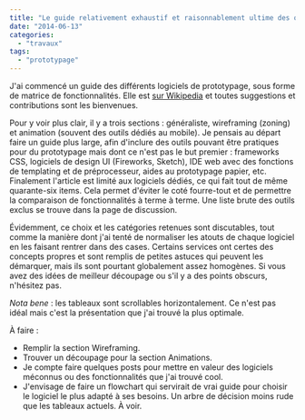 ```yaml
---
title: "Le guide relativement exhaustif et raisonnablement ultime des outils de prototypage"
date: "2014-06-13"
categories: 
  - "travaux"
tags: 
  - "prototypage"
---
```


J'ai commencé un guide des différents logiciels de prototypage, sous forme de matrice de fonctionnalités. Elle est [sur Wikipedia](https://en.wikipedia.org/wiki/Comparison_of_software_prototyping_tools) et toutes suggestions et contributions sont les bienvenues.

Pour y voir plus clair, il y a trois sections : généraliste, wireframing (zoning) et animation (souvent des outils dédiés au mobile). Je pensais au départ faire un guide plus large, afin d'inclure des outils pouvant être pratiques pour du prototypage mais dont ce n'est pas le but premier : frameworks CSS, logiciels de design UI (Fireworks, Sketch), IDE web avec des fonctions de templating et de préprocesseur, aides au prototypage papier, etc. Finalement l'article est limité aux logiciels dédiés, ce qui fait tout de même quarante-six items. Cela permet d'éviter le coté fourre-tout et de permettre la comparaison de fonctionnalités à terme à terme. Une liste brute des outils exclus se trouve dans la page de discussion.

Évidemment, ce choix et les catégories retenues sont discutables, tout comme la manière dont j'ai tenté de normaliser les atouts de chaque logiciel en les faisant rentrer dans des cases. Certains services ont certes des concepts propres et sont remplis de petites astuces qui peuvent les démarquer, mais ils sont pourtant globalement assez homogènes. Si vous avez des idées de meilleur découpage ou s'il y a des points obscurs, n'hésitez pas.

_Nota bene_ : les tableaux sont scrollables horizontalement. Ce n'est pas idéal mais c'est la présentation que j'ai trouvé la plus optimale.

À faire :

- Remplir la section Wireframing.
- Trouver un découpage pour la section Animations.
- Je compte faire quelques posts pour mettre en valeur des logiciels méconnus ou des fonctionnalités que j'ai trouvé cool.
- J'envisage de faire un flowchart qui servirait de vrai guide pour choisir le logiciel le plus adapté à ses besoins. Un arbre de décision moins rude que les tableaux actuels. À voir.
